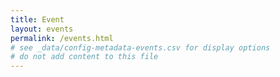 ```yaml
---
title: Event
layout: events
permalink: /events.html
# see _data/config-metadata-events.csv for display options
# do not add content to this file
---
```

